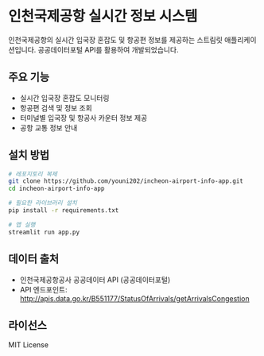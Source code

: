 # 인천국제공항 실시간 정보 시스템

인천국제공항의 실시간 입국장 혼잡도 및 항공편 정보를 제공하는 스트림릿 애플리케이션입니다. 공공데이터포털 API를 활용하여 개발되었습니다.

## 주요 기능

- 실시간 입국장 혼잡도 모니터링
- 항공편 검색 및 정보 조회
- 터미널별 입국장 및 항공사 카운터 정보 제공
- 공항 교통 정보 안내

## 설치 방법

```bash
# 레포지토리 복제
git clone https://github.com/youni202/incheon-airport-info-app.git
cd incheon-airport-info-app

# 필요한 라이브러리 설치
pip install -r requirements.txt

# 앱 실행
streamlit run app.py
```

## 데이터 출처

- 인천국제공항공사 공공데이터 API (공공데이터포털)
- API 엔드포인트: http://apis.data.go.kr/B551177/StatusOfArrivals/getArrivalsCongestion

## 라이선스

MIT License